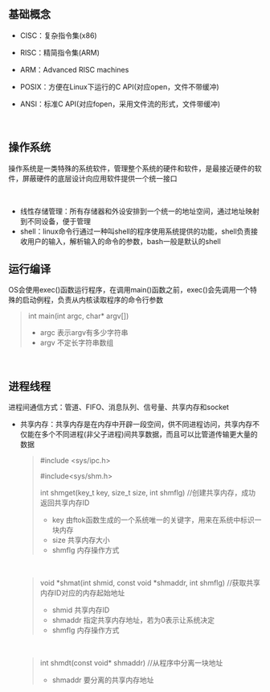 ## 基础概念

- CISC：复杂指令集(x86)

- RISC：精简指令集(ARM)

- ARM：Advanced RISC machines

- POSIX：方便在Linux下运行的C API(对应open，文件不带缓冲)  

- ANSI：标准C API(对应fopen，采用文件流的形式，文件带缓冲)

  ​	
  
  

## 操作系统

操作系统是一类特殊的系统软件，管理整个系统的硬件和软件，是最接近硬件的软件，屏蔽硬件的底层设计向应用软件提供一个统一接口

​	

- 线性存储管理：所有存储器和外设安排到一个统一的地址空间，通过地址映射到不同设备，便于管理
- shell：linux命令行通过一种叫shell的程序使用系统提供的功能，shell负责接收用户的输入，解析输入的命令的参数，bash一般是默认的shell





## 运行编译

OS会使用exec()函数运行程序，在调用main()函数之前，exec()会先调用一个特殊的启动例程，负责从内核读取程序的命令行参数

> int main(int argc, char* argv[])
>
> - argc     表示argv有多少字符串
> - argv     不定长字符串数组

​		



## 进程线程

进程间通信方式：管道、FIFO、消息队列、信号量、共享内存和socket

- 共享内存：共享内存是在内存中开辟一段空间，供不同进程访问，共享内存不仅能在多个不同进程(非父子进程)间共享数据，而且可以比管道传输更大量的数据

  > #include <sys/ipc.h>
  >
  > #include<sys/shm.h>
  >
  > int shmget(key_t key, size_t size, int shmflg)       //创建共享内存，成功返回共享内存ID
  >
  > - key            由ftok函数生成的一个系统唯一的关键字，用来在系统中标识一块内存
  > - size           共享内存大小
  > - shmflg      内存操作方式

  ​			

  > void  *shmat(int shmid, const void *shmaddr,  int shmflg)      //获取共享内存ID对应的内存起始地址
  >
  > - shmid        共享内存ID
  > - shmaddr   指定共享内存地址，若为0表示让系统决定
  > - shmflg        内存操作方式

  ​		

  > int shmdt(const void* shmaddr)        //从程序中分离一块地址
  >
  > - shmaddr    要分离的共享内存地址